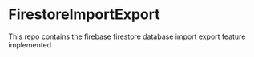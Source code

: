 # FirestoreImportExport
This repo contains the firebase firestore database import export feature implemented
